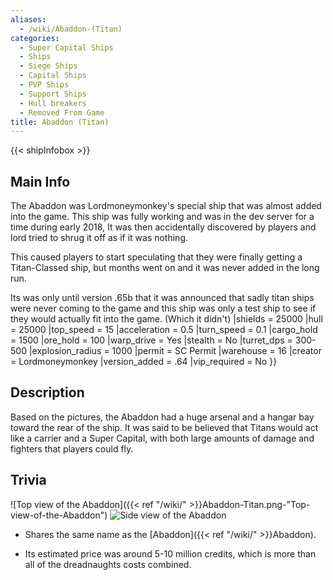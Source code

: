 ```yaml
---
aliases:
  - /wiki/Abaddon-(Titan)
categories:
  - Super Capital Ships
  - Ships
  - Siege Ships
  - Capital Ships
  - PVP Ships
  - Support Ships
  - Hull breakers
  - Removed From Game
title: Abaddon (Titan)
---
```


{{< shipInfobox >}}

## Main Info

The Abaddon was Lordmoneymonkey's special ship that was almost added into the game. This ship was fully working and was in the dev server for a time during early 2018, It was then accidentally discovered by players and lord tried to shrug it off as if it was nothing.

This caused players to start speculating that they were finally getting a Titan-Classed ship, but months went on and it was never added in the long run.

Its was only until version .65b that it was announced that sadly titan ships were never coming to the game and this ship was only a test ship to see if they would actually fit into the game. (Which it didn't) |shields = 25000 |hull = 25000 |top_speed = 15 |acceleration = 0.5 |turn_speed = 0.1 |cargo_hold = 1500 |ore_hold = 100 |warp_drive = Yes |stealth = No |turret_dps = 300-500 |explosion_radius = 1000 |permit = SC Permit |warehouse = 16 |creator = Lordmoneymonkey |version_added = .64 |vip_required = No }}

## Description

Based on the pictures, the Abaddon had a huge arsenal and a hangar bay toward the rear of the ship. It was said to be believed that Titans would act like a carrier and a Super Capital, with both large amounts of damage and fighters that players could fly.

## Trivia

![Top view of the Abaddon]({{< ref "/wiki/" >}}Abaddon-Titan.png-"Top-view-of-the-Abaddon") ![Side view of the
Abaddon](Abaddon_Titan2.png "Side view of the Abaddon")

- Shares the same name as the [Abaddon]({{< ref "/wiki/" >}}Abaddon).

<!-- -->

- Its estimated price was around 5-10 million credits, which is more than all of the dreadnaughts costs combined.
